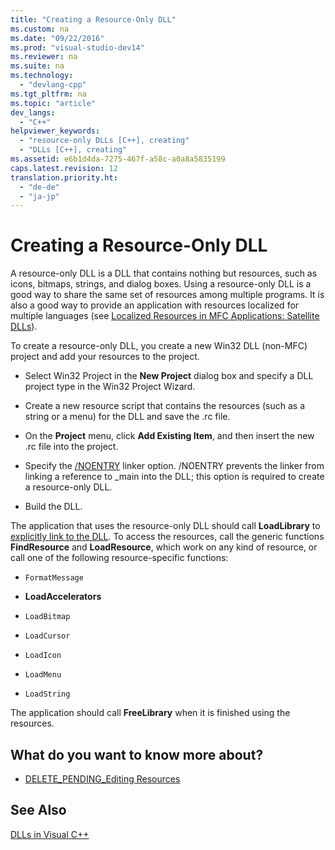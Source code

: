 ```yaml
---
title: "Creating a Resource-Only DLL"
ms.custom: na
ms.date: "09/22/2016"
ms.prod: "visual-studio-dev14"
ms.reviewer: na
ms.suite: na
ms.technology: 
  - "devlang-cpp"
ms.tgt_pltfrm: na
ms.topic: "article"
dev_langs: 
  - "C++"
helpviewer_keywords: 
  - "resource-only DLLs [C++], creating"
  - "DLLs [C++], creating"
ms.assetid: e6b1d4da-7275-467f-a58c-a0a8a5835199
caps.latest.revision: 12
translation.priority.ht: 
  - "de-de"
  - "ja-jp"
---
```

# Creating a Resource-Only DLL
A resource-only DLL is a DLL that contains nothing but resources, such as icons, bitmaps, strings, and dialog boxes. Using a resource-only DLL is a good way to share the same set of resources among multiple programs. It is also a good way to provide an application with resources localized for multiple languages (see [Localized Resources in MFC Applications: Satellite DLLs](../vs140/localized-resources-in-mfc-applications--satellite-dlls.md)).  
  
 To create a resource-only DLL, you create a new Win32 DLL (non-MFC) project and add your resources to the project.  
  
-   Select Win32 Project in the **New Project** dialog box and specify a DLL project type in the Win32 Project Wizard.  
  
-   Create a new resource script that contains the resources (such as a string or a menu) for the DLL and save the .rc file.  
  
-   On the **Project** menu, click **Add Existing Item**, and then insert the new .rc file into the project.  
  
-   Specify the [/NOENTRY](../vs140/-noentry--no-entry-point-.md) linker option. /NOENTRY prevents the linker from linking a reference to _main into the DLL; this option is required to create a resource-only DLL.  
  
-   Build the DLL.  
  
 The application that uses the resource-only DLL should call **LoadLibrary** to [explicitly link to the DLL](../vs140/loadlibrary-and-afxloadlibrary.md). To access the resources, call the generic functions **FindResource** and **LoadResource**, which work on any kind of resource, or call one of the following resource-specific functions:  
  
-   `FormatMessage`  
  
-   **LoadAccelerators**  
  
-   `LoadBitmap`  
  
-   `LoadCursor`  
  
-   `LoadIcon`  
  
-   `LoadMenu`  
  
-   `LoadString`  
  
 The application should call **FreeLibrary** when it is finished using the resources.  
  
## What do you want to know more about?  
  
-   [DELETE_PENDING_Editing Resources](assetId:///c29d31c7-2d94-40ca-8aa0-c7262883529c)  
  
## See Also  
 [DLLs in Visual C++](../vs140/dlls-in-visual-c--.md)
